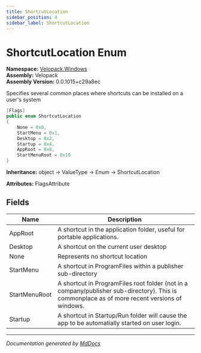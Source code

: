 ```yaml
---
title: ShortcutLocation
sidebar_position: 4
sidebar_label: ShortcutLocation
---
```

<!--  
  <auto-generated>   
    The contents of this file were generated by a tool.  
    Changes to this file may be list if the file is regenerated  
  </auto-generated>   
-->

# ShortcutLocation Enum

**Namespace:** [Velopack.Windows](../index.md)  
**Assembly:** Velopack  
**Assembly Version:** 0.0.1015+c29a8ec

Specifies several common places where shortcuts can be installed on a user's system

```csharp
[Flags]
public enum ShortcutLocation
{
    None = 0x0,
    StartMenu = 0x1,
    Desktop = 0x2,
    Startup = 0x4,
    AppRoot = 0x8,
    StartMenuRoot = 0x10
}
```

**Inheritance:** object → ValueType → Enum → ShortcutLocation

**Attributes:** FlagsAttribute

## Fields

| Name          | Description                                                                                                                                     |
| ------------- | ----------------------------------------------------------------------------------------------------------------------------------------------- |
| AppRoot       | A shortcut in the application folder, useful for portable applications.                                                                         |
| Desktop       | A shortcut on the current user desktop                                                                                                          |
| None          | Represents no shortcut location                                                                                                                 |
| StartMenu     | A shortcut in ProgramFiles within a publisher sub\-directory                                                                                    |
| StartMenuRoot | A shortcut in ProgramFiles root folder (not in a company\/publisher sub\-directory). This is commonplace as of more recent versions of windows. |
| Startup       | A shortcut in Startup\/Run folder will cause the app to be automatially started on user login.                                                  |

___

*Documentation generated by [MdDocs](https://github.com/ap0llo/mddocs)*
